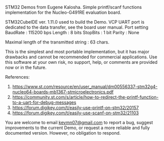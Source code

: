 STM32 Demos from Eugene Kalosha.
Simple printf/scanf functions implementation for the Nucleo-G491RE evaluation board.

STM32CubeIDE ver. 1.11.0 used to build the Demo. 
VCP UART port is dedicated to the data transfer, see the board user manual.
Port setting
  BaudRate : 115200 bps
  Length   : 8 bits
  StopBits : 1 bit
  Parity   : None

Maximal length of the transmitted string : 63 chars.

This is the simplest and most portable implementation, but it has major drawbacks and cannot be recommended for commercial applications.
Use this software at your own risk, no support, help, or comments are provided now or in the future.

References:
1. https://www.st.com/resource/en/user_manual/dm00556337-stm32g4-nucleo64-boards-mb1367-stmicroelectronics.pdf
2. https://community.st.com/s/article/how-to-redirect-the-printf-function-to-a-uart-for-debug-messages
3. https://forum.digikey.com/t/easily-use-printf-on-stm32/20157
4. https://forum.digikey.com/t/easily-use-scanf-on-stm32/21103

You are welcome to email <kevmn07@gmail.com> to report a bug, suggest improvements to the current Demo, or request a more reliable and fully documented version.
However, no obligation to respond.
